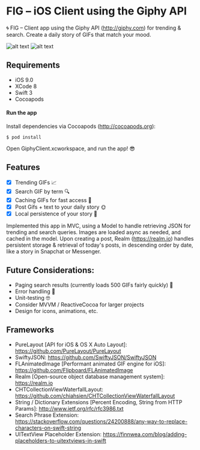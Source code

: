 # FIG – iOS Client using the Giphy API
🌀 FIG – Client app using the Giphy API (http://giphy.com) for trending &amp; search. Create a daily story of GIFs that match your mood.
 
![alt text](https://raw.githubusercontent.com/rockinbinbin/GiphyClient/master/giphy.gif) 
![alt text](https://raw.githubusercontent.com/rockinbinbin/GiphyClient/master/better.gif)

## Requirements
* iOS 9.0
* XCode 8
* Swift 3
* Cocoapods

#### Run the app
Install dependencies via Cocoapods (http://cocoapods.org):

```shell
$ pod install
```

Open GiphyClient.xcworkspace, and run the app! 😎

## Features
* [x] Trending GIFs 📈
* [x] Search GIF by term 🔍
* [x] Caching GIFs for fast access 🏃
* [x] Post Gifs + text to your daily story 🌞
* [x] Local persistence of your story 🌊

Implemented this app in MVC, using a Model to handle retrieving JSON for trending and search queries. Images are loaded async as needed, and cached in the model. Upon creating a post, Realm (https://realm.io) handles persistent storage & retrieval of today's posts, in descending order by date, like a story in Snapchat or Messenger.

## Future Considerations:
* Paging search results (currently loads 500 GIFs fairly quickly) 📃
* Error handling 🐞
* Unit-testing 🤓
* Consider MVVM / ReactiveCocoa for larger projects
* Design for icons, animations, etc.

## Frameworks
* PureLayout [API for iOS & OS X Auto Layout]: https://github.com/PureLayout/PureLayout
* SwiftyJSON: https://github.com/SwiftyJSON/SwiftyJSON
* FLAnimatedImage [Performant animated GIF engine for iOS]: https://github.com/Flipboard/FLAnimatedImage
* Realm [Open-source object database management system]: https://realm.io
* CHTCollectionViewWaterfallLayout: https://github.com/chiahsien/CHTCollectionViewWaterfallLayout
* String / Dictionary Extensions [Percent Encoding, String from HTTP Params]: http://www.ietf.org/rfc/rfc3986.txt
* Search Phrase Extension: https://stackoverflow.com/questions/24200888/any-way-to-replace-characters-on-swift-string
* UITextView Placeholder Extension: https://finnwea.com/blog/adding-placeholders-to-uitextviews-in-swift
